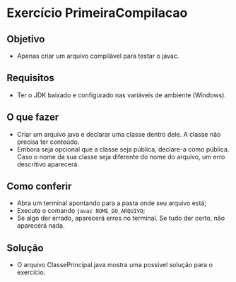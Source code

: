 # Exercício PrimeiraCompilacao


## Objetivo

- Apenas criar um arquivo compilável para testar o javac.


## Requisitos

- Ter o JDK baixado e configurado nas variáveis de ambiente (Windows).


## O que fazer

- Criar um arquivo java e declarar uma classe dentro dele. A classe não precisa ter conteúdo.
- Embora seja opcional que a classe seja pública, declare-a como pública.
Caso o nome da sua classe seja diferente do nome do arquivo, um erro descritivo aparecerá.


## Como conferir

- Abra um terminal apontando para a pasta onde seu arquivo está;
- Execute o comando `javac NOME_DO_ARQUIVO`;
- Se algo der errado, aparecerá erros no terminal. Se tudo der certo, não aparecerá nada.


## Solução

- O arquivo ClassePrincipal.java mostra uma possível solução para o exercício.
